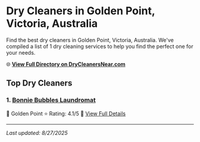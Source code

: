 # Dry Cleaners in Golden Point, Victoria, Australia

Find the best dry cleaners in Golden Point, Victoria, Australia. We've compiled a list of 1 dry cleaning services to help you find the perfect one for your needs.

🌐 **[View Full Directory on DryCleanersNear.com](https://drycleanersnear.com/city/Australia/Victoria/Golden%20Point)**

## Top Dry Cleaners

### 1. [Bonnie Bubbles Laundromat](https://drycleanersnear.com/dryCleaner/689e94a6e14d6a68167175ca/bonnie-bubbles-laundromat)
📍 Golden Point
⭐ Rating: 4.1/5
🔗 [View Full Details](https://drycleanersnear.com/dryCleaner/689e94a6e14d6a68167175ca/bonnie-bubbles-laundromat)


---

*Last updated: 8/27/2025*
